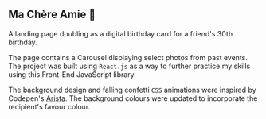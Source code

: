 ## Ma Ch&#232;re Amie 🎂

A landing page doubling as a digital birthday card for a friend's 30th birthday.

The page contains a Carousel displaying select photos from past events. The project was built using `React.js` as a way to further practice my skills using this Front-End JavaScript library.

The background design and falling confetti `CSS` animations were inspired by Codepen's [Arista](https://codepen.io/aristamademe/pen/JjZZzBJ). The background colours were updated to incorporate the recipient's favour colour.